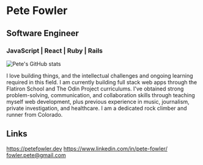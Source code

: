 # Pete Fowler
## Software Engineer
### JavaScript | React | Ruby | Rails

![Pete's GitHub stats](https://github-readme-stats.vercel.app/api?username=pete-fowler&hide=stars&show_icons=true&theme=radical)

I love building things, and the intellectual challenges and ongoing learning required in this field. I am currently building full stack web apps through the Flatiron School and The Odin Project curriculums. I've obtained strong problem-solving, communication, and collaboration skills through teaching myself web development, plus previous experience in music, journalism, private investigation, and healthcare. I am a dedicated rock climber and runner from Colorado.

## Links
https://petefowler.dev
https://www.linkedin.com/in/pete-fowler/
fowler.pete@gmail.com
